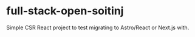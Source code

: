 # full-stack-open-soitinj
Simple CSR React project to test migrating to Astro/React or Next.js with.
